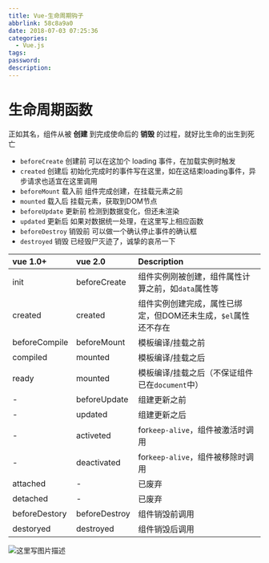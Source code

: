 ```yaml
---
title: Vue-生命周期钩子
abbrlink: 58c8a9a0
date: 2018-07-03 07:25:36
categories:
  - Vue.js
tags:
password:
description:
---
```


# 生命周期函数
正如其名，组件从被 **创建** 到完成使命后的 **销毁** 的过程，就好比生命的出生到死亡

- `beforeCreate` 创建前
可以在这加个 loading 事件，在加载实例时触发
- `created` 创建后
初始化完成时的事件写在这里，如在这结束loading事件，异步请求也适宜在这里调用
- `beforeMount` 载入前
组件完成创建，在挂载元素之前
- `mounted` 载入后
挂载元素，获取到DOM节点
- `beforeUpdate` 更新前
检测到数据变化，但还未渲染
- `updated` 更新后
如果对数据统一处理，在这里写上相应函数
- `beforeDestroy` 销毁前
可以做一个确认停止事件的确认框
- `destroyed` 销毁
已经毁尸灭迹了，诚挚的哀吊一下

| vue 1.0+ | vue 2.0 | Description |
| :- | :- | :- |
| init | beforeCreate | 组件实例刚被创建，组件属性计算之前，如`data`属性等 |
| created | created | 组件实例创建完成，属性已绑定，但DOM还未生成，`$el`属性还不存在 |
| beforeCompile | beforeMount | 模板编译/挂载之前 |
| compiled | mounted | 模板编译/挂载之后 |
| ready | mounted | 模板编译/挂载之后（不保证组件已在`document`中） |
| - | beforeUpdate | 组建更新之前 |
| - | updated | 组建更新之后 |
| - | activeted | for`keep-alive`，组件被激活时调用 |
| - | deactivated | for`keep-alive`，组件被移除时调用 |
| attached | - | 已废弃 |
| detached | - | 已废弃 |
| beforeDestory | beforeDestroy | 组件销毁前调用 |
| destoryed | destroyed | 组件销毁后调用 |

![这里写图片描述](https://wildye.cn/static/images/blog/58c8a9a0/01.jpg)